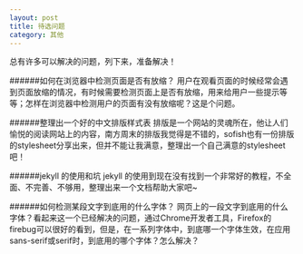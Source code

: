 ```yaml
---
layout: post
title: 待选问题
category: 其他
---
```

总有许多可以解决的问题，列下来，准备解决！

######如何在浏览器中检测页面是否有放缩？
用户在观看页面的时候经常会遇到页面放缩的情况，有时候需要检测页面上是否有放缩，用来给用户一些提示等等；怎样在浏览器中检测用户的页面有没有放缩呢？这是个问题。

######整理出一个好的中文排版样式表
排版是一个网站的灵魂所在，他让人们愉悦的阅读网站上的内容，南方周末的排版我觉得是不错的，sofish也有一份排版的stylesheet分享出来，但并不能让我满意，整理出一个自己满意的stylesheet吧！

######jekyll 的使用和坑
jekyll 的使用到现在没有找到一个非常好的教程，不全面、不完善、不够用，整理出来一个文档帮助大家吧~

######如何检测某段文字到底用的什么字体？
网页上的一段文字到底用的什么字体？看起来这一个已经解决的问题，通过Chrome开发者工具，Firefox的firebug可以很好的看到，但是，在一系列字体中，到底哪一个字体生效，在应用sans-serif或serif时，到底用的哪个字体？怎么解决？
